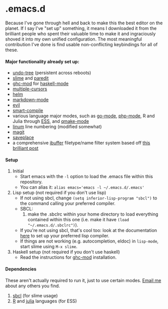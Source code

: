 .emacs.d
============

Because I've gone through hell and back to make this the best editor on the planet. If I say I've "set up" something, it means I downloaded it from the brilliant people who spent their valuable time to make it and ingraciously shoved it into my own unified configuration. The most meaningful contribution I've done is find usable non-conflicting keybindings for all of these.

#### Major functionality already set up:

* [undo-tree](http://www.emacswiki.org/emacs/UndoTree) (persistent across reboots)
* [slime](http://common-lisp.net/project/slime/) and [paredit](http://www.emacswiki.org/emacs/ParEdit)
* [ghc-mod](http://www.mew.org/~kazu/proj/ghc-mod/en/) for [haskell-mode](http://www.haskell.org/haskellwiki/Emacs)
* [multiple-cursors](https://github.com/magnars/multiple-cursors.el)
* [helm](https://github.com/emacs-helm/helm)
* [markdown-mode](http://jblevins.org/projects/markdown-mode/)
* [evil](https://gitorious.org/evil/pages/Home)
* [smart-compile](http://www.emacswiki.org/emacs/SmartCompile)
* various language major modes, such as [go-mode](http://golang.org/misc/emacs/go-mode.el), [php-mode](http://sourceforge.net/projects/php-mode/), R and Julia through [ESS](http://ess.r-project.org/), and [qmake-mode](https://code.google.com/p/qmake-mode/source/browse/qmake.el)
* [linum](http://www.logic.at/prolog/linum/linum.html) line numbering (modified somewhat)
* [magit](https://github.com/magit/magit)
* [saveplace](http://www.emacswiki.org/emacs/SavePlace)
* a comprehensive [ibuffer](http://www.emacswiki.org/emacs/IbufferMode) filetype/name filter system based off [this brilliant post](http://martinowen.net/blog/2010/02/03/tips-for-emacs-ibuffer.html)

#### Setup

1. Initial
	* Start emacs with the ```-l``` option to load the .emacs file within this repository.
	* You can alias it: ```alias emacs='emacs -l ~/.emacs.d/.emacs'```
2. Lisp setup (not required if you don't use lisp)
	* If not using sbcl, change ```(setq inferior-lisp-program "sbcl")``` to the command calling your preferred compiler.
	* SBCL:
    	1. make the .sbclrc within your home directory to load everything contained within this one (i.e. make it have ```(load "~/.emacs.d/.sbclrc")```).
    * If you're not using sbcl, that's cool too: look at the documentation [here](http://www.quicklisp.org/beta/) to set up your preferred lisp compiler.
	* If things are not working (e.g. autocompletion, eldoc) in ```lisp-mode```, start slime using ```M-x slime```.
3. Haskell setup (not required if you don't use haskell)
	* Read the instructions for [ghc-mod](http://www.mew.org/~kazu/proj/ghc-mod/en/) installation.

#### Dependencies
These aren't actually required to run it, just to use certain modes. [Email me](mailto:danieldmcclanahan@gmail.com) about any others you find.

1. [sbcl](http://sbcl.org) (for slime usage)
2. [R](http://www.r-project.org) and [julia](http://julialang.org) languages (for ESS)

